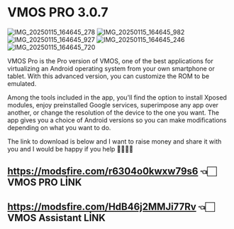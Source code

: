 # VMOS PRO 3.0.7
![IMG_20250115_164645_278](https://github.com/user-attachments/assets/b1e7d88b-def4-4bfd-964a-1b82c71ffd13)
![IMG_20250115_164645_982](https://github.com/user-attachments/assets/1076784c-6c07-47f6-bdf5-2daa979c557d)
![IMG_20250115_164645_927](https://github.com/user-attachments/assets/fe90ee3d-65e6-4e2d-a409-7432d13aca07)
![IMG_20250115_164645_246](https://github.com/user-attachments/assets/79e7d921-7794-4245-9176-5294a2c8d2d8)
![IMG_20250115_164645_720](https://github.com/user-attachments/assets/6cb9ead0-e0d6-43ee-a288-42790ba3bd65)

VMOS Pro is the Pro version of VMOS, one of the best applications for virtualizing an Android operating system from your own smartphone or tablet. With this advanced version, you can customize the ROM to be emulated.

Among the tools included in the app, you'll find the option to install Xposed modules, enjoy preinstalled Google services, superimpose any app over another, or change the resolution of the device to the one you want. The app gives you a choice of Android versions so you can make modifications depending on what you want to do.

The link to download is below and I want to raise money and share it with you and I would be happy if you help 🫸🏻🫷🏻

https://modsfire.com/r6304o0kwxw79s6 👈🏻 VMOS PRO  LİNK
---------------
https://modsfire.com/HdB46j2MMJi77Rv 👈🏻 VMOS Assistant LİNK
--------------------
